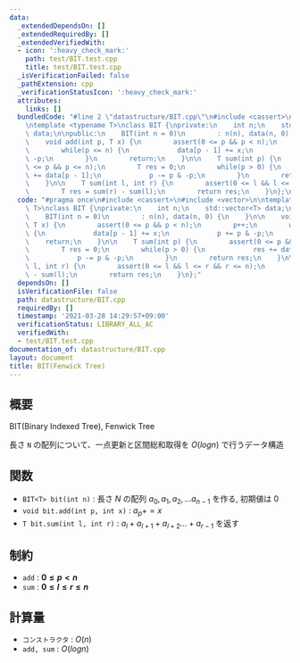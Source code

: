 ```yaml
---
data:
  _extendedDependsOn: []
  _extendedRequiredBy: []
  _extendedVerifiedWith:
  - icon: ':heavy_check_mark:'
    path: test/BIT.test.cpp
    title: test/BIT.test.cpp
  _isVerificationFailed: false
  _pathExtension: cpp
  _verificationStatusIcon: ':heavy_check_mark:'
  attributes:
    links: []
  bundledCode: "#line 2 \"datastructure/BIT.cpp\"\n#include <cassert>\n#include <vector>\n\
    \ntemplate <typename T>\nclass BIT {\nprivate:\n    int n;\n    std::vector<T>\
    \ data;\n\npublic:\n    BIT(int n = 0)\n        : n(n), data(n, 0) {\n    }\n\n\
    \    void add(int p, T x) {\n        assert(0 <= p && p < n);\n        p++;\n\
    \        while(p <= n) {\n            data[p - 1] += x;\n            p += p &\
    \ -p;\n        }\n        return;\n    }\n\n    T sum(int p) {\n        assert(0\
    \ <= p && p <= n);\n        T res = 0;\n        while(p > 0) {\n            res\
    \ += data[p - 1];\n            p -= p & -p;\n        }\n        return res;\n\
    \    }\n\n    T sum(int l, int r) {\n        assert(0 <= l && l <= r && r <= n);\n\
    \        T res = sum(r) - sum(l);\n        return res;\n    }\n};\n"
  code: "#pragma once\n#include <cassert>\n#include <vector>\n\ntemplate <typename\
    \ T>\nclass BIT {\nprivate:\n    int n;\n    std::vector<T> data;\n\npublic:\n\
    \    BIT(int n = 0)\n        : n(n), data(n, 0) {\n    }\n\n    void add(int p,\
    \ T x) {\n        assert(0 <= p && p < n);\n        p++;\n        while(p <= n)\
    \ {\n            data[p - 1] += x;\n            p += p & -p;\n        }\n    \
    \    return;\n    }\n\n    T sum(int p) {\n        assert(0 <= p && p <= n);\n\
    \        T res = 0;\n        while(p > 0) {\n            res += data[p - 1];\n\
    \            p -= p & -p;\n        }\n        return res;\n    }\n\n    T sum(int\
    \ l, int r) {\n        assert(0 <= l && l <= r && r <= n);\n        T res = sum(r)\
    \ - sum(l);\n        return res;\n    }\n};"
  dependsOn: []
  isVerificationFile: false
  path: datastructure/BIT.cpp
  requiredBy: []
  timestamp: '2021-03-28 14:29:57+09:00'
  verificationStatus: LIBRARY_ALL_AC
  verifiedWith:
  - test/BIT.test.cpp
documentation_of: datastructure/BIT.cpp
layout: document
title: BIT(Fenwick Tree)
---
```


## 概要

BIT(Binary Indexed Tree), Fenwick Tree

長さ `N` の配列について、一点更新と区間総和取得を $O(log n)$ で行うデータ構造

## 関数
* `BIT<T> bit(int n)` : 長さ $N$ の配列 $a_0, a_1, a_2, \ldots a_{n-1}$ を作る, 初期値は $0$
* `void bit.add(int p, int x)` : $a_p += x$
* `T bit.sum(int l, int r)` : $a_l + a_{l + 1} + a_{l + 2} \ldots + a_{r - 1}$ を返す

## 制約
* `add` : **$0 \leq p < n$**
* `sum` : **$0 \leq l \leq r \leq n$**

## 計算量
* `コンストラクタ` : $O(n)$
* `add, sum` : $O(log n)$